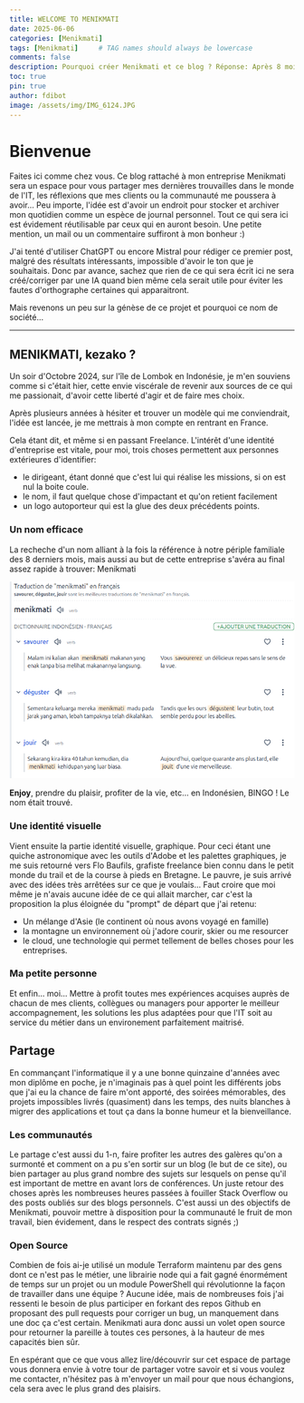```yaml
---
title: WELCOME TO MENIKMATI
date: 2025-06-06
categories: [Menikmati]
tags: [Menikmati]     # TAG names should always be lowercase
comments: false
description: Pourquoi créer Menikmati et ce blog ? Réponse: Après 8 mois de voyage en famille, l'envie de faire les choses différement et de revenir aux sources de mes passions.
toc: true
pin: true
author: fdibot 
image: /assets/img/IMG_6124.JPG
---
```



# Bienvenue

Faites ici comme chez vous. Ce blog rattaché à mon entreprise Menikmati sera un espace pour vous partager mes dernières trouvailles dans le monde de l'IT, les réflexions que mes clients ou la communauté me poussera à avoir... Peu importe, l'idée est d'avoir un endroit pour stocker et archiver mon quotidien comme un espèce de journal personnel. 
Tout ce qui sera ici est évidement réutilisable par ceux qui en auront besoin. Une petite mention, un mail ou un commentaire suffiront à mon bonheur :)

J'ai tenté d'utiliser ChatGPT ou encore Mistral pour rédiger ce premier post, malgré des résultats intéressants, impossible d'avoir le ton que je souhaitais. Donc par avance, sachez que rien de ce qui sera écrit ici ne sera créé/corriger par une IA quand bien même cela serait utile pour éviter les fautes d'orthographe certaines qui apparaitront.

Mais revenons un peu sur la génèse de ce projet et pourquoi ce nom de société...

---

## MENIKMATI, kezako ?

Un soir d'Octobre 2024, sur l'île de Lombok en Indonésie, je m'en souviens comme si c'était hier, cette envie viscérale de revenir aux sources de ce qui me passionait, d'avoir cette liberté d'agir et de faire mes choix.

Après plusieurs années à hésiter et trouver un modèle qui me conviendrait, l'idée est lancée, je me mettrais à mon compte en rentrant en France. 

Cela étant dit, et même si en passant Freelance. L'intérêt d'une identité d'entreprise est vitale, pour moi, trois choses permettent aux personnes extérieures d'identifier:
- le dirigeant, étant donné que c'est lui qui réalise les missions, si on est nul la boite coule.
- le nom, il faut quelque chose d'impactant et qu'on retient facilement
- un logo autoporteur qui est la glue des deux précédents points.

### Un nom efficace

La recheche d'un nom alliant à la fois la référence à notre périple familiale des 8 derniers mois, mais aussi au but de cette entreprise s'avéra au final assez rapide à trouver: Menikmati

![img-description](/assets/img/Menikmati_trad.png)

**Enjoy**, prendre du plaisir, profiter de la vie, etc... en Indonésien, BINGO ! Le nom était trouvé.

### Une identité visuelle

Vient ensuite la partie identité visuelle, graphique. Pour ceci étant une quiche astronomique avec les outils d'Adobe et les palettes graphiques, je me suis retourné vers Flo Baufils, grafiste freelance bien connu dans le petit monde du trail et de la course à pieds en Bretagne. 
Le pauvre, je suis arrivé avec des idées très arrêtées sur ce que je voulais... Faut croire que moi même je n'avais aucune idée de ce qui allait marcher, car c'est la proposition la plus éloignée du "prompt" de départ que j'ai retenu:
- Un mélange d'Asie (le continent où nous avons voyagé en famille)
- la montagne un environnement où j'adore courir, skier ou me resourcer
- le cloud, une technologie qui permet tellement de belles choses pour les entreprises.

### Ma petite personne

Et enfin... moi... Mettre à profit toutes mes expériences acquises auprès de chacun de mes clients, collègues ou managers pour apporter le meilleur accompagnement, les solutions les plus adaptées pour que l'IT soit au service du métier dans un environement parfaitement maitrisé.


## Partage

En commançant l'informatique il y a une bonne quinzaine d'années avec mon diplôme en poche, je n'imaginais pas à quel point les différents jobs que j'ai eu la chance de faire m'ont apporté, des soirées mémorables, des projets impossibles livrés (quasiment) dans les temps, des nuits blanches à migrer des applications et tout ça dans la bonne humeur et la bienveillance.

### Les communautés

Le partage c'est aussi du 1-n, faire profiter les autres des galères qu'on a surmonté et comment on a pu s'en sortir sur un blog (le but de ce site), ou bien partager au plus grand nombre des sujets sur lesquels on pense qu'il est important de mettre en avant lors de conférences. 
Un juste retour des choses après les nombreuses heures passées à fouiller Stack Overflow ou des posts oubliés sur des blogs personnels. 
C'est aussi un des objectifs de Menikmati, pouvoir mettre à disposition pour la communauté le fruit de mon travail, bien évidement, dans le respect des contrats signés ;)

### Open Source

Combien de fois ai-je utilisé un module Terraform maintenu par des gens dont ce n'est pas le métier, une librairie node qui a fait gagné énormément de temps sur un projet ou un module PowerShell qui révolutionne la façon de travailler dans une équipe ? Aucune idée, mais de nombreuses fois j'ai ressenti le besoin de plus participer en forkant des repos Github en proposant des pull requests pour corriger un bug, un manquement dans une doc ça c'est certain.
Menikmati aura donc aussi un volet open source pour retourner la pareille à toutes ces persones, à la hauteur de mes capacités bien sûr.

En espérant que ce que vous allez lire/découvrir sur cet espace de partage vous donnera envie à votre tour de partager votre savoir et si vous voulez me contacter, n'hésitez pas à m'envoyer un mail pour que nous échangions, cela sera avec le plus grand des plaisirs.
